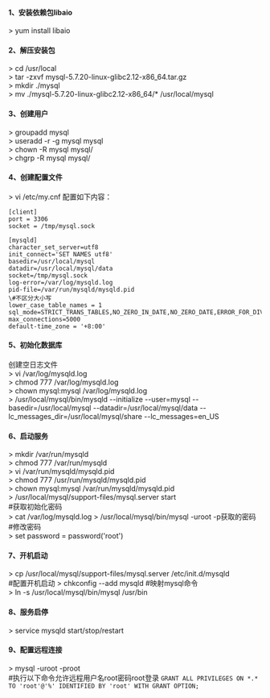 #### 1、安装依赖包libaio 
\> yum install libaio

#### 2、解压安装包
\> cd /usr/local  
\> tar -zxvf mysql-5.7.20-linux-glibc2.12-x86_64.tar.gz  
\> mkdir ./mysql  
\> mv ./mysql-5.7.20-linux-glibc2.12-x86_64/* /usr/local/mysql  

#### 3、创建用户
\> groupadd mysql  
\> useradd -r -g mysql mysql  
\> chown -R mysql mysql/  
\> chgrp -R mysql mysql/  

#### 4、创建配置文件
\> vi /etc/my.cnf 配置如下内容：  
```
[client]  
port = 3306  
socket = /tmp/mysql.sock  

[mysqld]  
character_set_server=utf8  
init_connect='SET NAMES utf8'  
basedir=/usr/local/mysql  
datadir=/usr/local/mysql/data  
socket=/tmp/mysql.sock  
log-error=/var/log/mysqld.log  
pid-file=/var/run/mysqld/mysqld.pid  
\#不区分大小写  
lower_case_table_names = 1  
sql_mode=STRICT_TRANS_TABLES,NO_ZERO_IN_DATE,NO_ZERO_DATE,ERROR_FOR_DIVISION_BY_ZERO,NO_AUTO_CREATE_USER,NO_ENGINE_SUBSTITUTION  
max_connections=5000  
default-time_zone = '+8:00'   
```

#### 5、初始化数据库
创建空日志文件  
\> vi /var/log/mysqld.log  
\> chmod 777 /var/log/mysqld.log  
\> chown mysql:mysql /var/log/mysqld.log  
\> /usr/local/mysql/bin/mysqld --initialize --user=mysql --basedir=/usr/local/mysql --datadir=/usr/local/mysql/data --lc_messages_dir=/usr/local/mysql/share --lc_messages=en_US

#### 6、启动服务
\> mkdir /var/run/mysqld  
\> chmod 777 /var/run/mysqld  
\> vi /var/run/mysqld/mysqld.pid  
\> chmod 777 /usr/run/mysqld/mysqld.pid  
\> chown mysql:mysql /var/run/mysqld/mysqld.pid  
\> /usr/local/mysql/support-files/mysql.server start  
\#获取初始化密码  
\> cat /var/log/mysqld.log
\> /usr/local/mysql/bin/mysql -uroot -p获取的密码  
\#修改密码  
\> set password = password('root')

#### 7、开机启动
\> cp /usr/local/mysql/support-files/mysql.server /etc/init.d/mysqld  
\#配置开机启动 
\> chkconfig --add mysqld
\#映射mysql命令  
\> ln -s /usr/local/mysql/bin/mysql /usr/bin

#### 8、服务启停
\> service mysqld start/stop/restart

#### 9、配置远程连接
\> mysql -uroot -proot  
\#执行以下命令允许远程用户名root密码root登录
`GRANT ALL PRIVILEGES ON *.* TO 'root'@'%' IDENTIFIED BY 'root' WITH GRANT OPTION;`
